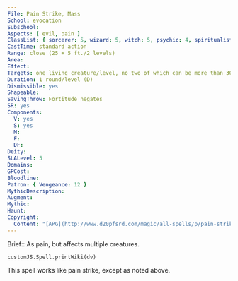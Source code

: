 ```yaml
---
File: Pain Strike, Mass
School: evocation
Subschool: 
Aspects: [ evil, pain ]
ClassList: { sorcerer: 5, wizard: 5, witch: 5, psychic: 4, spiritualist: 5 }
CastTime: standard action
Range: close (25 + 5 ft./2 levels)
Area: 
Effect: 
Targets: one living creature/level, no two of which can be more than 30 ft. apart
Duration: 1 round/level (D)
Dismissible: yes
Shapeable: 
SavingThrow: Fortitude negates
SR: yes
Components:
  V: yes
  S: yes
  M: 
  F: 
  DF: 
Deity: 
SLALevel: 5
Domains: 
GPCost: 
Bloodline: 
Patron: { Vengeance: 12 }
MythicDescription: 
Augment: 
Mythic: 
Haunt: 
Copyright:
  Content: "[APG](http://www.d20pfsrd.com/magic/all-spells/p/pain-strike,-mass)"
---
```

Brief:: As pain, but affects multiple creatures.

```dataviewjs
customJS.Spell.printWiki(dv)
```

This spell works like pain strike, except as noted above.
